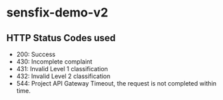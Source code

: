# sensfix-demo-v2

## HTTP Status Codes used
- 200: Success
- 430: Incomplete complaint
- 431: Invalid Level 1 classification
- 432: Invalid Level 2 classification
- 544: Project API Gateway Timeout, the request is not completed within time.